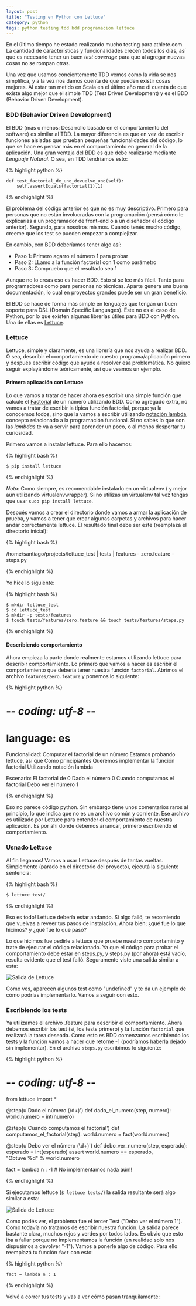 ```yaml
---
layout: post
title: "Testing en Python con Lettuce"
category: python
tags: python testing tdd bdd programacion lettuce
---
```


En el último tiempo he estado realizando mucho testing para athlete.com. La cantidad de características y funcionalidades crecen todos los días, así que es necesario tener un buen *test coverage* para que al agregar nuevas cosas no se rompan otras.

Una vez que usamos concientemente TDD vemos como la vida se nos simplifica, y a la vez nos damos cuenta de que pueden existir cosas mejores. Al estar tan metido en Scala en el último año me di cuenta de que existe algo mejor que el simple TDD (Test Driven Development) y es el BDD (Behavior Driven Development).

### BDD (Behavior Driven Development)

El BDD (más o menos: Desarrollo basado en el comportamiento del software) es similar al TDD. La mayor diferencia es que en vez de escribir funciones aisladas que prueban pequeñas funcionalidades del código, lo que se hace es pensar más en el comportamiento en general de la aplicación. Una gran ventaja del BDD es que debe realizarse mediante *Lenguaje Natural*. O sea, en TDD tendríamos esto:

{% highlight python %}

    def test_factorial_de_uno_devuelve_uno(self):
        self.assertEquals(factorial(1),1)

{% endhighlight %}

El problema del código anterior es que no es muy descriptivo. Primero para personas que no están involucradas con la programación (pensá cómo le explicarías a un programador de front-end o a un diseñador el código anterior). Segundo, para nosotros mismos. Cuando tenés mucho código, creeme que los test se pueden empezar a complejizar.

En cambio, con BDD deberíamos tener algo así:

* Paso 1: Primero agarro el número 1 para probar
* Paso 2: LLamo a la función factorial con 1 como parámetro
* Paso 3: Compruebo que el resultado sea 1

Aunque no lo creas eso es hacer BDD. Esto sí se lee más fácil. Tanto para programadores como para personas no técnicas. Aparte genera una buena documentación, lo cual en proyectos grandes puede ser un gran beneficio.

El BDD se hace de forma más simple en lenguajes que tengan un buen soporte para DSL (Domain Specific Languages). Este no es el caso de Python, por lo que existen algunas librerías útiles para BDD con Python. Una de ellas es [Lettuce](http://packages.python.org/lettuce/index.html).

### Lettuce

Lettuce, simple y claramente, es una librería que nos ayuda a realizar BDD. O sea, describir el comportamiento de nuestro programa/aplicación primero y después escribir código que ayude a resolver esa problemática. No quiero seguir explayándome teóricamente, así que veamos un ejemplo.

#### Primera aplicación con Lettuce

Lo que vamos a tratar de hacer ahora es escribir una simple función que calcule el [Factorial](http://es.wikipedia.org/wiki/Factorial) de un número utilizando BDD. Como agregado extra, no vamos a tratar de escribir la típica función factorial, porque ya la conocemos todos, sino que la vamos a escribir utilizando [notación lambda](http://docs.python.org.ar/tutorial/controlflow.html#formas-con-lambda), concepto relacionado a la programación funcional. Si no sabés lo que son las *lambdas* te va a servir para aprender un poco, o al menos despertar tu curiosidad.

Primero vamos a instalar lettuce. Para ello hacemos:

{% highlight bash %}

    $ pip install lettuce

{% endhighlight %}

_Nota:_ Como siempre, es recomendable instalarlo en un virtualenv ( y mejor aún utilizando virtualenvwrapper). Si no utilizas un virtualenv tal vez tengas que usar `sudo pip install lettuce`.

Después vamos a crear el directorio donde vamos a armar la aplicación de prueba, y vamos a tener que crear algunas carpetas y archivos para hacer andar correctamente lettuce. El resultado final debe ser este (reemplazá el directorio inicial):

{% highlight bash %}

/home/santiago/projects/lettuce_test
     | tests
           | features
                - zero.feature
                - steps.py

{% endhighlight %}

Yo hice lo siguiente:

{% highlight bash %}

    $ mkdir lettuce_test
    $ cd lettuce_test
    $ mkdir -p tests/features
    $ touch tests/features/zero.feature && touch tests/features/steps.py

{% endhighlight %}

#### Describiendo comportamiento

Ahora empieza la parte donde realmente estamos utilizando lettuce para describir comportamiento. Lo primero que vamos a hacer es escribir el comportamiento que debería tener nuestra función `factorial`. Abrimos el archivo `features/zero.feature` y ponemos lo siguiente:

{% highlight python %}
# -*- coding: utf-8 -*-
# language: es

Funcionalidad: Computar el factorial de un número
  Estamos probando lettuce, así que
  Como principiantes
  Queremos implementar la función factorial
  Utilizando notación lambda

  Escenario: El factorial de 0
    Dado el número 0
    Cuando computamos el factorial
    Debo ver el número 1

{% endhighlight %}

Eso no parece código python. Sin embargo tiene unos comentarios raros al principio, lo que indica que no es un archivo común y corriente. Ese archivo es utilizado por Lettuce para entender el comportamiento de nuestra aplicación. Es por ahí donde debemos arrancar, primero escribiendo el comportamiento.

### Usnado Lettuce

Al fin llegamos! Vamos a usar Lettuce después de tantas vueltas. Simplemente (parado en el directorio del proyecto), ejecutá la siguiente sentencia:

{% highlight bash %}

    $ lettuce test/

{% endhighlight %}

Eso es todo! Lettuce debería estar andando. Si algo falló, te recomiendo que vuelvas a reveer tus pasos de instalación. Ahora bien; ¿qué fue lo que hicimos? y ¿qué fue lo que pasó?

Lo que hicimos fue pedirle a lettuce que pruebe nuestro comportaminto y trate de ejecutar el código relacionado. Ya que el código para probar el comportamiento debe estar en steps.py, y steps.py (por ahora) está vacío, resulta evidente que el test falló. Seguramente viste una salida similar a esta:

![Salida de Lettuce](/img/posts/2012-05-01-testing-python-lettuce/lettuce-out-1.png)

Como ves, aparecen algunos test como "undefined" y te da un ejemplo de cómo podrías implementarlo. Vamos a seguir con esto.

### Escribiendo los tests

Ya utilizamos el archivo .feature para describir el comportamiento. Ahora debemos escribir los test (sí, los tests primero) y la función `factorial` que realizará la tarea deseada. Como esto es BDD comenzamos escribiendo los tests y la función vamos a hacer que retorne -1 (podríamos haberla dejado sin implementar). En el archivo `steps.py` escribimos lo siguiente:

{% highlight python %}

# -*- coding: utf-8 -*-

from lettuce import *

@step(u'Dado el número (\d+)')
def dado_el_numero(step, numero):
    world.numero = int(numero)

@step(u'Cuando computamos el factorial')
def computamos_el_factorial(step):
    world.numero = fact(world.numero)

@step(u'Debo ver el número (\d+)')
def debo_ver_numero(step, esperado):
    esperado = int(esperado)
    assert world.numero == esperado, \
        "Obtuve %d" % world.numero

fact = lambda n : -1 # No implementamos nada aún!!

{% endhighlight %}

Si ejecutamos lettuce (`$ lettuce tests/`) la salida resultante será algo similar a esta:

![Salida de Lettuce](/img/posts/2012-05-01-testing-python-lettuce/lettuce-out-2.png)

Como podés ver, el problema fue el tercer Test ("Debo ver el número 1"). Como todavía no tratamos de escribir nuestra función. La salida parece bastante clara, muchos rojos y verdes por todos lados. Es obvio que esto iba a fallar porque no implementamos la función (en realidad solo nos dispusimos a devolver "-1"). Vamos a ponerle algo de código. Para ello reemplazá tu función `fact` con esto:

{% highlight python %}

    fact = lambda n : 1

{% endhighlight %}

Volvé a correr tus tests y vas a ver cómo pasan tranquilamente:
